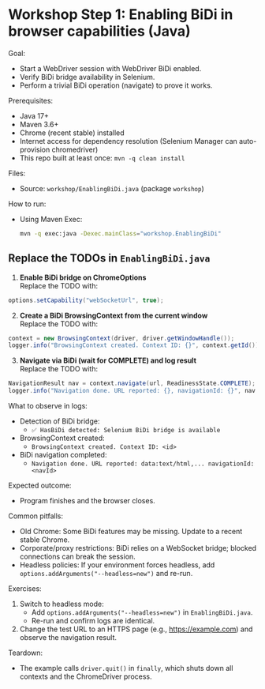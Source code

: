 # Workshop Step 1: Enabling BiDi in browser capabilities (Java)

Goal:
- Start a WebDriver session with WebDriver BiDi enabled.
- Verify BiDi bridge availability in Selenium.
- Perform a trivial BiDi operation (navigate) to prove it works.

Prerequisites:
- Java 17+
- Maven 3.6+
- Chrome (recent stable) installed
- Internet access for dependency resolution (Selenium Manager can auto-provision chromedriver)
- This repo built at least once: `mvn -q clean install`

Files:
- Source: `workshop/EnablingBiDi.java` (package `workshop`)

How to run:
- Using Maven Exec:
  ```bash
  mvn -q exec:java -Dexec.mainClass="workshop.EnablingBiDi"
  ```

## Replace the TODOs in `EnablingBiDi.java`

1) **Enable BiDi bridge on ChromeOptions**  
   Replace the TODO with:
```java
options.setCapability("webSocketUrl", true);
```

2) **Create a BiDi BrowsingContext from the current window**  
   Replace the TODO with:
```java
context = new BrowsingContext(driver, driver.getWindowHandle());
logger.info("BrowsingContext created. Context ID: {}", context.getId());
```

3) **Navigate via BiDi (wait for COMPLETE) and log result**  
   Replace the TODO with:
```java
NavigationResult nav = context.navigate(url, ReadinessState.COMPLETE);
logger.info("Navigation done. URL reported: {}, navigationId: {}", nav.getUrl(), nav.getNavigationId());
```

What to observe in logs:
- Detection of BiDi bridge:
    - `✅ HasBiDi detected: Selenium BiDi bridge is available`
- BrowsingContext created:
    - `BrowsingContext created. Context ID: <id>`
- BiDi navigation completed:
    - `Navigation done. URL reported: data:text/html,... navigationId: <navId>`

Expected outcome:
- Program finishes and the browser closes.

Common pitfalls:
- Old Chrome: Some BiDi features may be missing. Update to a recent stable Chrome.
- Corporate/proxy restrictions: BiDi relies on a WebSocket bridge; blocked connections can break the session.
- Headless policies: If your environment forces headless, add `options.addArguments("--headless=new")` and re-run.

Exercises:
1) Switch to headless mode:
    - Add `options.addArguments("--headless=new")` in `EnablingBiDi.java`.
    - Re-run and confirm logs are identical.
2) Change the test URL to an HTTPS page (e.g., https://example.com) and observe the navigation result.

Teardown:
- The example calls `driver.quit()` in `finally`, which shuts down all contexts and the ChromeDriver process.

